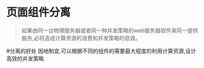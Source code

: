 # 页面组件分离

>如果由同一台物理服务器或者同一种并发策略的web服务器软件来同一提供服务,必将造成计算资源的浪费和并发策略的低效。

#分离的好处
因地制宜,可以根据不同的组件的需要最大程度的利用计算资源,设计高效的并发策略



